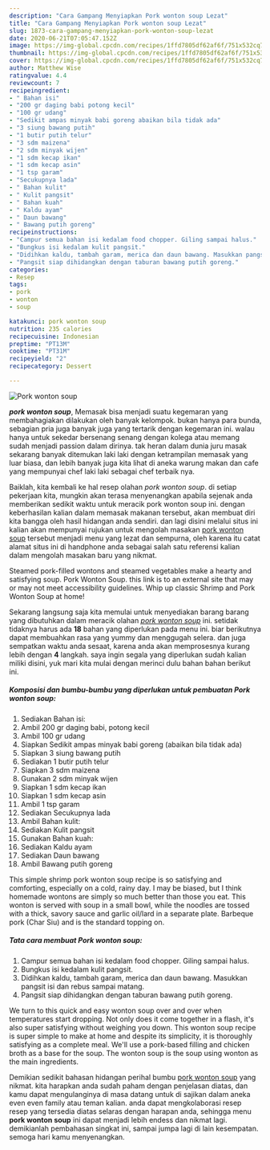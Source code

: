 ```yaml
---
description: "Cara Gampang Menyiapkan Pork wonton soup Lezat"
title: "Cara Gampang Menyiapkan Pork wonton soup Lezat"
slug: 1873-cara-gampang-menyiapkan-pork-wonton-soup-lezat
date: 2020-06-21T07:05:47.152Z
image: https://img-global.cpcdn.com/recipes/1ffd7805df62af6f/751x532cq70/pork-wonton-soup-foto-resep-utama.jpg
thumbnail: https://img-global.cpcdn.com/recipes/1ffd7805df62af6f/751x532cq70/pork-wonton-soup-foto-resep-utama.jpg
cover: https://img-global.cpcdn.com/recipes/1ffd7805df62af6f/751x532cq70/pork-wonton-soup-foto-resep-utama.jpg
author: Matthew Wise
ratingvalue: 4.4
reviewcount: 7
recipeingredient:
- " Bahan isi"
- "200 gr daging babi potong kecil"
- "100 gr udang"
- "Sedikit ampas minyak babi goreng abaikan bila tidak ada"
- "3 siung bawang putih"
- "1 butir putih telur"
- "3 sdm maizena"
- "2 sdm minyak wijen"
- "1 sdm kecap ikan"
- "1 sdm kecap asin"
- "1 tsp garam"
- "Secukupnya lada"
- " Bahan kulit"
- " Kulit pangsit"
- " Bahan kuah"
- " Kaldu ayam"
- " Daun bawang"
- " Bawang putih goreng"
recipeinstructions:
- "Campur semua bahan isi kedalam food chopper. Giling sampai halus."
- "Bungkus isi kedalam kulit pangsit."
- "Didihkan kaldu, tambah garam, merica dan daun bawang. Masukkan pangsit isi dan rebus sampai matang."
- "Pangsit siap dihidangkan dengan taburan bawang putih goreng."
categories:
- Resep
tags:
- pork
- wonton
- soup

katakunci: pork wonton soup 
nutrition: 235 calories
recipecuisine: Indonesian
preptime: "PT13M"
cooktime: "PT31M"
recipeyield: "2"
recipecategory: Dessert

---
```



![Pork wonton soup](https://img-global.cpcdn.com/recipes/1ffd7805df62af6f/751x532cq70/pork-wonton-soup-foto-resep-utama.jpg)

<b><i>pork wonton soup</i></b>, Memasak bisa menjadi suatu kegemaran yang membahagiakan dilakukan oleh banyak kelompok. bukan hanya para bunda, sebagian pria juga banyak juga yang tertarik dengan kegemaran ini. walau hanya untuk sekedar bersenang senang dengan kolega atau memang sudah menjadi passion dalam dirinya. tak heran dalam dunia juru masak sekarang banyak ditemukan laki laki dengan ketrampilan memasak yang luar biasa, dan lebih banyak juga kita lihat di aneka warung makan dan cafe yang mempunyai chef laki laki sebagai chef terbaik nya.

Baiklah, kita kembali ke hal resep olahan <i>pork wonton soup</i>. di setiap pekerjaan kita, mungkin akan terasa menyenangkan apabila sejenak anda memberikan sedikit waktu untuk meracik pork wonton soup ini. dengan keberhasilan kalian dalam memasak makanan tersebut, akan membuat diri kita bangga oleh hasil hidangan anda sendiri. dan lagi disini melalui situs ini kalian akan mempunyai rujukan untuk mengolah masakan <u>pork wonton soup</u> tersebut menjadi menu yang lezat dan sempurna, oleh karena itu catat alamat situs ini di handphone anda sebagai salah satu referensi kalian dalam mengolah masakan baru yang nikmat.

Steamed pork-filled wontons and steamed vegetables make a hearty and satisfying soup. Pork Wonton Soup. this link is to an external site that may or may not meet accessibility guidelines. Whip up classic Shrimp and Pork Wonton Soup at home!


Sekarang langsung saja kita memulai untuk menyediakan barang barang yang dibutuhkan dalam meracik olahan <u><i>pork wonton soup</i></u> ini. setidak tidaknya harus ada <b>18</b> bahan yang diperlukan pada menu ini. biar berikutnya dapat membuahkan rasa yang yummy dan menggugah selera. dan juga sempatkan waktu anda sesaat, karena anda akan memprosesnya kurang lebih dengan <b>4</b> langkah. saya ingin segala yang diperlukan sudah kalian miliki disini, yuk mari kita mulai dengan merinci dulu bahan bahan berikut ini.

<!--inarticleads1-->

##### Komposisi dan bumbu-bumbu yang diperlukan untuk pembuatan Pork wonton soup:

1. Sediakan  Bahan isi:
1. Ambil 200 gr daging babi, potong kecil
1. Ambil 100 gr udang
1. Siapkan Sedikit ampas minyak babi goreng (abaikan bila tidak ada)
1. Siapkan 3 siung bawang putih
1. Sediakan 1 butir putih telur
1. Siapkan 3 sdm maizena
1. Gunakan 2 sdm minyak wijen
1. Siapkan 1 sdm kecap ikan
1. Siapkan 1 sdm kecap asin
1. Ambil 1 tsp garam
1. Sediakan Secukupnya lada
1. Ambil  Bahan kulit:
1. Sediakan  Kulit pangsit
1. Gunakan  Bahan kuah:
1. Sediakan  Kaldu ayam
1. Sediakan  Daun bawang
1. Ambil  Bawang putih goreng


This simple shrimp pork wonton soup recipe is so satisfying and comforting, especially on a cold, rainy day. I may be biased, but I think homemade wontons are simply so much better than those you eat. This wonton is served with soup in a small bowl, while the noodles are tossed with a thick, savory sauce and garlic oil/lard in a separate plate. Barbeque pork (Char Siu) and is the standard topping on. 

<!--inarticleads2-->

##### Tata cara membuat Pork wonton soup:

1. Campur semua bahan isi kedalam food chopper. Giling sampai halus.
1. Bungkus isi kedalam kulit pangsit.
1. Didihkan kaldu, tambah garam, merica dan daun bawang. Masukkan pangsit isi dan rebus sampai matang.
1. Pangsit siap dihidangkan dengan taburan bawang putih goreng.


We turn to this quick and easy wonton soup over and over when temperatures start dropping. Not only does it come together in a flash, it&#39;s also super satisfying without weighing you down. This wonton soup recipe is super simple to make at home and despite its simplicity, it is thoroughly satisfying as a complete meal. We&#39;ll use a pork-based filling and chicken broth as a base for the soup. The wonton soup is the soup using wonton as the main ingredients. 

Demikian sedikit bahasan hidangan perihal bumbu <u>pork wonton soup</u> yang nikmat. kita harapkan anda sudah paham dengan penjelasan diatas, dan kamu dapat mengulanginya di masa datang untuk di sajikan dalam aneka even even family atau teman kalian. anda dapat mengkolaborasi resep resep yang tersedia diatas selaras dengan harapan anda, sehingga menu <b>pork wonton soup</b> ini dapat menjadi lebih endess dan nikmat lagi. demikianlah pembahasan singkat ini, sampai jumpa lagi di lain kesempatan. semoga hari kamu menyenangkan.
